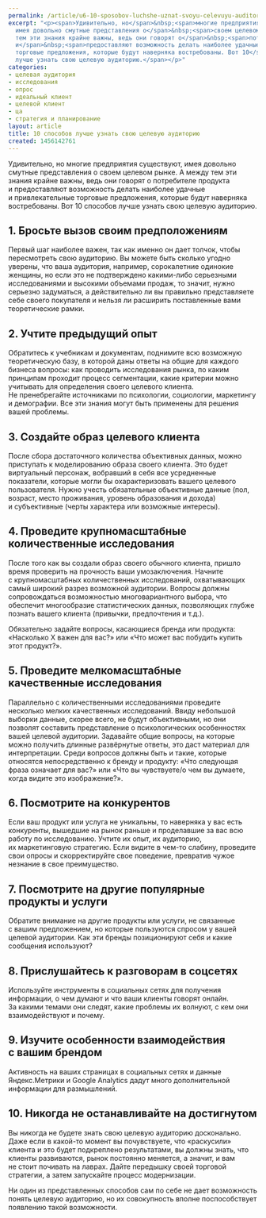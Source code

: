 ```yaml
---
permalink: /article/u6-10-sposobov-luchshe-uznat-svoyu-celevuyu-auditoriyu
excerpt: "<p><span>Удивительно, но</span>&nbsp;<span>многие предприятия существуют,
  имея довольно смутные представления о</span>&nbsp;<span>своем целевом рынке. А</span>&nbsp;<span>между
  тем эти знания крайне важны, ведь они говорят о</span>&nbsp;<span>потребителе про</span><span>дукта
  и</span>&nbsp;<span>предоставляют возможность делать наиболее удачные и</span>&nbsp;<span>привлекательные
  торговые предложения, которые будут наверняка востребованы. Вот 10</span>&nbsp;<span>способов
  лучше узнать свою целевую аудиторию.</span></p>"
categories:
- целевая аудитория
- исследования
- опрос
- идеальный клиент
- целевой клиент
- ца
- стратегия и планирование
layout: article
title: 10 способов лучше узнать свою целевую аудиторию
created: 1456142761
---
```

<p><span>Удивительно, но</span>&nbsp;<span>многие предприятия существуют, имея довольно смутные представления о</span>&nbsp;<span>своем целевом рынке. А</span>&nbsp;<span>между тем эти знания крайне важны, ведь они говорят о</span>&nbsp;<span>потребителе про</span><span>дукта и</span>&nbsp;<span>предоставляют возможность делать наиболее удачные и</span>&nbsp;<span>привлекательные торговые предложения, которые будут наверняка востребованы. Вот 10</span>&nbsp;<span>способов лучше узнать свою целевую аудиторию.</span></p>
<h2>1. Бросьте вызов своим предположениям</h2>
<p>Первый шаг наиболее важен, так как именно он&nbsp;дает толчок, чтобы пересмотреть свою аудиторию. Вы&nbsp;можете быть сколько угодно уверены, что ваша аудитория, например, сорокалетние одинокие женщины, но&nbsp;если это не&nbsp;подтверждено какими-либо серьезными исследованиями и&nbsp;высокими объемами продаж, то&nbsp;значит, нужно серьезно задуматься, а&nbsp;действительно&nbsp;ли вы&nbsp;правильно представляете себе своего покупателя и&nbsp;нельзя&nbsp;ли расширить поставленные вами теоретические рамки. </p>
<h2>2. Учтите предыдущий опыт</h2>
<p>Обратитесь к&nbsp;учебникам и&nbsp;документам, поднимите всю возможную теоретическую базу, в&nbsp;которой даны ответы на&nbsp;общие для каждого бизнеса вопросы: как проводить исследования рынка, по&nbsp;каким принципам проходит процесс сегментации, какие критерии можно учитывать для определения своего целевого клиента. Не&nbsp;пренебрегайте источниками по&nbsp;психологии, социологии, маркетингу и&nbsp;демографии. Все эти знания могут быть применены для решения вашей проблемы. </p>
<h2>3. Создайте образ целевого клиента</h2>
<p>После сбора достаточного количества объективных данных, можно приступать к&nbsp;моделированию образа своего клиента. Это будет виртуальный персонаж, вобравший в&nbsp;себя все усредненные показатели, которые могли&nbsp;бы охарактеризовать вашего целевого пользователя. Нужно учесть обязательные объективные данные (пол, возраст, место проживания, уровень образования и&nbsp;дохода) и&nbsp;субъективные (черты характера или возможные интересы).</p>
<h2>4. Проведите крупномасштабные количественные исследования</h2>
<p>После того как вы&nbsp;создали образ своего обычного клиента, пришло время проверить на&nbsp;прочность ваши умозаключения. Начните с&nbsp;крупномасштабных количественных исследований, охватывающих самый широкий разрез возможной аудитории. Вопросы должны сопровождаться возможностью многовариантного выбора, что обеспечит многообразие статистических данных, позволяющих глубже познать вашего клиента (привычки, предпочтения и&nbsp;т.д.).</p>
<p>Обязательно задайте вопросы, касающиеся бренда или продукта: «Насколько Х&nbsp;важен для вас?» или «Что может вас побудить купить этот продукт?».</p>
<h2>5. Проведите мелкомасштабные качественные исследования</h2>
<p>Параллельно с&nbsp;количественными исследованиями проведите несколько мелких качественных исследований. Ввиду небольшой выборки данные, скорее всего, не&nbsp;будут объективными, но&nbsp;они позволят составить представление о&nbsp;психологических особенностях вашей целевой аудитории. Задавайте общие вопросы, на&nbsp;которые можно получить длинные развёрнутые ответы, это даст материал для интерпретации. Среди вопросов должны быть и&nbsp;такие, которые относятся непосредственно к&nbsp;бренду и&nbsp;продукту: «Что следующая фраза означает для вас?» или «Что вы&nbsp;чувствуете/о чем вы&nbsp;думаете, когда видите это изображение?».</p>
<h2>6. Посмотрите на&nbsp;конкурентов</h2>
<p>Если ваш продукт или услуга не&nbsp;уникальны, то&nbsp;наверняка у&nbsp;вас есть конкуренты, вышедшие на&nbsp;рынок раньше и&nbsp;проделавшие за&nbsp;вас всю работу по&nbsp;исследованию. Учтите их&nbsp;опыт, их&nbsp;аудиторию, их&nbsp;маркетинговую стратегию. Если видите в&nbsp;чем-то слабину, проведите свои опросы и&nbsp;скорректируйте свое поведение, превратив чужое незнание в&nbsp;свое преимущество.</p>
<h2>7. Посмотрите на&nbsp;другие популярные продукты и&nbsp;услуги</h2>
<p>Обратите внимание на&nbsp;другие продукты или услуги, не&nbsp;связанные с&nbsp;вашим предложением, но&nbsp;которые пользуются спросом у&nbsp;вашей целевой аудитории. Как эти бренды позиционируют себя и&nbsp;какие сообщения используют?</p>
<h2>8. Прислушайтесь к&nbsp;разговорам в&nbsp;соцсетях</h2>
<p>Используйте инструменты в&nbsp;социальных сетях для получения информации, о&nbsp;чем думают и&nbsp;что ваши клиенты говорят онлайн. За&nbsp;какими темами они следят, какие проблемы их&nbsp;волнуют, с&nbsp;кем они взаимодействуют и&nbsp;почему.</p>
<h2>9. Изучите особенности взаимодействия с&nbsp;вашим брендом</h2>
<p>Активность на&nbsp;ваших страницах в&nbsp;социальных сетях и&nbsp;данные Яндекс.Метрики и&nbsp;Google Analytics дадут много дополнительной информации для размышлений. </p>
<h2>10. Никогда не&nbsp;останавливайте на&nbsp;достигнутом</h2>
<p>Вы&nbsp;никогда не&nbsp;будете знать свою целевую аудиторию досконально. Даже если в&nbsp;какой-то момент вы&nbsp;почувствуете, что «раскусили» клиента и&nbsp;это будет подкреплено результатами, вы&nbsp;должны знать, что клиенты развиваются, рынок постоянно меняется, а&nbsp;значит, и&nbsp;вам не&nbsp;стоит почивать на&nbsp;лаврах. Дайте передышку своей торговой стратегии, а&nbsp;затем запускайте процесс модернизации. </p>
<p>Ни&nbsp;один из&nbsp;представленных способов сам по&nbsp;себе не&nbsp;дает возможность понять целевую аудиторию, но&nbsp;их&nbsp;совокупность вполне поспособствует появлению такой возможности.</p>
